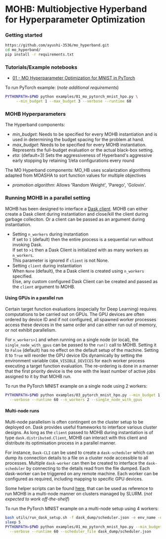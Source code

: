 # MOHB: Multiobjective Hyperband for Hyperparameter Optimization

### Getting started
```bash
https://github.com/ayushi-3536/mo_hyperband.git
cd mo_hyperband/
pip install -r requirements.txt
```

### Tutorials/Example notebooks

* [01 - MO Hyperparameter Optimization for MNIST in PyTorch](examples/01_mo_pytorch_mnist_hpo.py)

To run PyTorch example: (*note additional requirements*) 
```bash
PYTHONPATH=$PWD python examples/01_mo_pytorch_mnist_hpo.py \
     --min_budget 1 --max_budget 3 --verbose --runtime 60
```


### MOHB Hyperparameters
The Hyperband components:
* *min\_budget*: Needs to be specified for every MOHB instantiation and is used in determining 
the budget spacing for the problem at hand.
* *max\_budget*: Needs to be specified for every MOHB instantiation. Represents the full-budget 
evaluation or the actual black-box setting.
* *eta*: (default=3) Sets the aggressiveness of Hyperband's aggressive early stopping by retaining
1/eta configurations every round

The MO Hyperband components:
MO_HB uses scalarization algorithms adapted from MOASHA to sort function values for multiple objectives
* *promotion algorithm*: Allows 'Random Weight', 'Parego', 'Golovin'.


### Running MOHB in a parallel setting

MOHB has been designed to interface a [Dask client](https://distributed.dask.org/en/latest/api.html#distributed.Client).
MOHB can either create a Dask client during instantiation and close/kill the client during garbage colleciton. 
Or a client can be passed as an argument during instantiation.

* Setting `n_workers` during instantiation \
    If set to `1` (default) then the entire process is a sequential run without invoking Dask. \
    If set to `>1` then a Dask Client is initialized with as many workers as `n_workers`. \
    This parameter is ignored if `client` is not None.
* Setting `client` during instantiation \
    When `None` (default), the a Dask client is created using `n_workers` specified. \
    Else, any custom configured Dask Client can be created and passed as the `client` argument to MOHB.
  
#### Using GPUs in a parallel run

Certain target function evaluations (especially for Deep Learning) requires computations to be 
carried out on GPUs. The GPU devices are often ordered by device ID and if not configured, all 
spawned worker processes access these devices in the same order and can either run out of memory, or
not exhibit parallelism.

For `n_workers>1` and when running on a single node (or local), the `single_node_with_gpus` can be 
passed to the `run()` call to MOHB. Setting it to `False` (default) has no effect on the default setup 
of the machine. Setting it to `True` will reorder the GPU device IDs dynamically by setting the environment 
variable `CUDA_VISIBLE_DEVICES` for each worker process executing a target function evaluation. The re-ordering 
is done in a manner that the first priority device is the one with the least number of active jobs assigned 
to it by that MOHB run.

To run the PyTorch MNIST example on a single node using 2 workers:  
```bash
PYTHONPATH=$PWD python examples/03_pytorch_mnist_hpo.py --min_budget 1 --max_budget 3 \
  --verbose --runtime 60 --n_workers 2 --single_node_with_gpus
```

#### Multi-node runs

Multi-node parallelism is often contingent on the cluster setup to be deployed on. Dask provides useful 
frameworks to interface various cluster designs. As long as the `client` passed to MOHB during 
instantiation is of type `dask.distributed.Client`, MOHB can interact with this client and 
distribute its optimisation process in a parallel manner. 

For instance, `Dask-CLI` can be used to create a `dask-scheduler` which can dump its connection 
details to a file on a cluster node accessible to all processes. Multiple `dask-worker` can then be
created to interface the `dask-scheduler` by connecting to the details read from the file dumped. Each
dask-worker can be triggered on any remote machine. Each worker can be configured as required, 
including mapping to specific GPU devices. 

Some helper scripts can be found [here](distribution_utils/), that can be used as reference to run MOHB in a multi-node 
manner on clusters managed by SLURM. (*not expected to work off-the-shelf*)

To run the PyTorch MNIST example on a multi-node setup using 4 workers:
```bash
bash utils/run_dask_setup.sh -f dask_dump/scheduler.json -e env_name -n 4
sleep 5
PYTHONPATH=$PWD python examples/01_mo_pytorch_mnist_hpo.py --min_budget 1 --max_budget 3 \
  --verbose --runtime 60 --scheduler_file dask_dump/scheduler.json 
```




